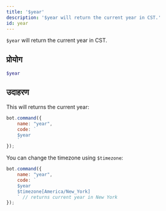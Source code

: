 ```yaml
---
title: '$year'
description: '$year will return the current year in CST.'
id: year
---
```


`$year` will return the current year in CST.

## प्रोयोग

```php
$year
```

## उदाहरण

This will returns the current year:

```javascript
bot.command({
    name: "year",
    code: `
    $year
    `
});
```

You can change the timezone using `$timezone`:

```javascript
bot.command({
    name: "year",
    code: `
    $year 
    $timezone[America/New_York]
    ` // returns current year in New York
});
```